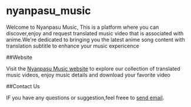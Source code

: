 # nyanpasu_music
Welcome to Nyanpasu Music, This is a platform where you can discover,enjoy and request translated music video that is associated with anime.We're dedicated to bringing you the latest anime song content with translation subtitle to enhance your music expericence

##Website

Visit the [Nyanpasu Music website](http://nyanpasumusic.epizy.com) to explore our collection of translated music videos, enjoy music details and download your favorite video

##Contact Us

IF you have any questions or suggestion,feel freee to [send email](mailto:amtamt547@gmail.com).
